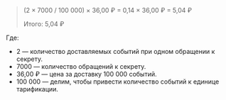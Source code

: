> (2 × 7000 / 100&nbsp;000) × 36,00&nbsp;₽ = 0,14 × 36,00&nbsp;₽ = 5,04&nbsp;₽
>
> Итого: 5,04&nbsp;₽

Где:

* 2 — количество доставляемых событий при одном обращении к секрету.
* 7000 — количество обращений к секрету.
* 36,00&nbsp;₽ — цена за доставку 100&nbsp;000 событий.
* 100&nbsp;000 — делим, чтобы привести количество событий к единице тарификации.